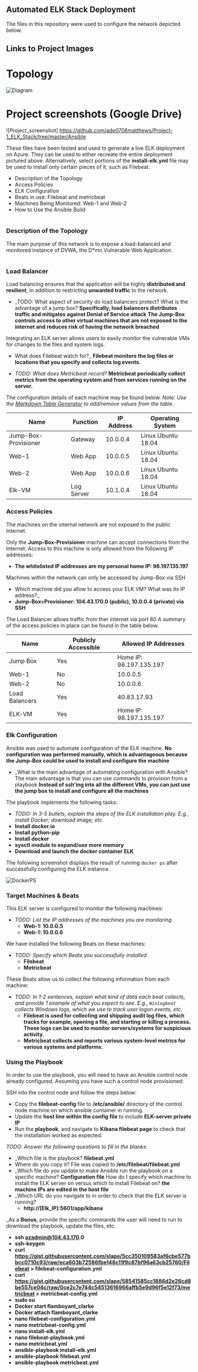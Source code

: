## Automated ELK Stack Deployment

The files in this repository were used to configure the network depicted below.
## Links to Project Images
# Topology 
![Diagram](https://github.com/ade0706matthews/Project-1_ELK_Stack/blob/master/Diagrams/Red%20Team%20Virtual%20Network.png)

# Project screenshots (Google Drive) 
![Project_screenshot] https://github.com/ade0706matthews/Project-1_ELK_Stack/tree/master/Ansible


These files have been tested and used to generate a live ELK deployment on Azure. They can be used to either recreate the entire deployment pictured above. Alternatively, select portions of the __install-elk.yml__ file may be used to install only certain pieces of it, such as Filebeat.


- Description of the Topology
- Access Policies
- ELK Configuration
- Beats in use: Filebeat and metricbeat
- Machines Being Monitored: Web-1 and Web-2
- How to Use the Ansible Build
# 
### Description of the Topology
The main purpose of this network is to expose a load-balanced and monitored instance of DVWA, the D*mn Vulnerable Web Application.
# 
### Load Balancer
Load balancing ensures that the application will be highly __distributed and resilient__, in addition to restricting __unwanted traffic__ to the network.
- _TODO: What aspect of security do load balancers protect? What is the advantage of a jump box?
    __Specifically, load balancers distributes traffic and mitigates against Denial of Service attack__
    __The Jump-Box controls access to other virtual machines that are not exposed to the internet and reduces risk of having the network breached__

Integrating an ELK server allows users to easily monitor the vulnerable VMs for changes to the files and system logs.
- What does Filebeat watch for?_
__Filebeat monitors the log files or locations that you specify and collects log events.__

- _TODO: What does Metricbeat record?_
__Metricbeat periodically collect metrics from the operating system and from services running on the server.__

The configuration details of each machine may be found below.
_Note: Use the [Markdown Table Generator](http://www.tablesgenerator.com/markdown_tables) to add/remove values from the table_.

| Name                | Function    | IP Address | Operating System   |
|---------------------|-------------|------------|--------------------|
| Jump-Box-Provisioner| Gateway     | 10.0.0.4   | Linux Ubuntu 18.04 |
| Web-1               | Web App     | 10.0.0.5   | Linux Ubuntu 18.04 |
| Web-2               | Web App     | 10.0.0.6   | Linux Ubuntu 18.04 |
| Elk-VM              | Log Server  | 10.1.0.4   | Linux Ubuntu 18.04 |

### Access Policies

The machines on the internal network are not exposed to the public Internet. 

Only the __Jump-Box-Provisioner__ machine can accept connections from the Internet. Access to this machine is only allowed from the following IP addresses:  
- __The whitelisted IP addresses are my personal home IP: 98.197.135.197__


Machines within the network can only be accessed by Jump-Box via SSH
- Which machine did you allow to access your ELK VM? What was its IP address?_
- __Jump-Box=Provisioner: 104.43.170.0 (public), 10.0.0.4 (private) via SSH__

The Load Balancer allows traffic from ther internet via port 80
A summary of the access policies in place can be found in the table below.

| Name           | Publicly Accessible | Allowed IP Addresses   |
|----------------|---------------------|------------------------|
| Jump Box       | Yes                 | Home IP: 98.197.135.197|         
|  Web-1         | No                  | 10.0.0.5               |
|  Web-2         | No                  | 10.0.0.6               |
| Load Balancers | Yes                 | 40.83.17.93            |
| ELK-VM         | Yes                 | Home IP: 98.197.135.197|

### Elk Configuration

Ansible was used to automate configuration of the ELK machine. 
__No configuration was performed manually, which is advantageous because the Jump-Box could be used to install and configure the machine__
- _What is the main advantage of automating configuration with Ansible? The main advantage is that you can use commands to provision from a playbook
__Instead of ssh'ing into all the different VMs, you can just use the jump box to install and configure all the machines__


The playbook implements the following tasks:
- _TODO: In 3-5 bullets, explain the steps of the ELK installation play. E.g., install Docker; download image; etc._
- __Install docker.io__
- __Install python-pip__
- __Install docker__
- __sysctl module to expand/use more memory__
- __Download and launch the docker container ELK__

The following screenshot displays the result of running `docker ps` after successfully configuring the ELK instance.

![DockerPS](https://github.com/ade0706matthews/Project-1_ELK_Stack/blob/master/Ansible/ps_docker_1.png)

### Target Machines & Beats
This ELK server is configured to monitor the following machines:
- _TODO: List the IP addresses of the machines you are monitoring_
  - __Web-1: 10.0.0.5__
  - __Web-1: 10.0.0.6__

We have installed the following Beats on these machines:
- _TODO: Specify which Beats you successfully installed_
  - __Filebeat__
  - __Metricbeat__

These Beats allow us to collect the following information from each machine:
- _TODO: In 1-2 sentences, explain what kind of data each beat collects, and provide 1 example of what you expect to see. E.g., `Winlogbeat` collects Windows logs, which we use to track user logon events, etc._
  - __Filebeat is used for collecting and shipping audit log files, which tracks for example, opening a file, and starting or killing a process. These logs can be used to monitor servers/systems for suspicious activity.__
  - __Metricbeat  collects and reports various system-level metrics for various systems and platforms.__

### Using the Playbook
In order to use the playbook, you will need to have an Ansible control node already configured. Assuming you have such a control node provisioned: 

SSH into the control node and follow the steps below:
- Copy the __filebeat-config__ file to __/etc/ansible/__ directory of the control node machine on which ansible container in running.
- Update the __host line within the config file__ to include __ELK-server private IP__
- Run the __playbook__, and navigate to __Kibana filebeat page__ to check that the installation worked as expected.

_TODO: Answer the following questions to fill in the blanks:_
- _Which file is the playbook? __filebeat.yml__ 
- Where do you copy it? File was copied to __/etc/filebeat/filebeat.yml__ 
- _Which file do you update to make Ansible run the playbook on a specific machine? __Configuration file__ How do I specify which machine to install the ELK server on versus which to install Filebeat on? __the machine IPs are edited in the host file__
- _Which URL do you navigate to in order to check that the ELK server is running?
  - __http://[Elk_IP]:5601/app/kibana__

_As a **Bonus**, provide the specific commands the user will need to run to download the playbook, update the files, etc.
 - __ssh azadmin@104.43.170.0__
 - __ssh-keygen__
 - __curl https://gist.githubusercontent.com/slape/5cc350109583af6cbe577bbcc0710c93/raw/eca603b72586fbe148c11f9c87bf96a63cb25760/Filebeat > filebeat-configuration.yml__
 - __curl https://gist.githubusercontent.com/slape/58541585cc1886d2e26cd8be557ce04c/raw/0ce2c7e744c54513616966affb5e9d96f5e12f73/metricbeat > metricbeat-config.yml__
 - __sudo su__
 - __Docker start flamboyant_clarke__
 - __Docker attach flamboyant_clarke__
 - __nano filebeat-configuration.yml__
 - __nano metricbeat-config.yml__
 - __nano install-elk.yml__
 - __nano filebeat-playbook.yml__
 - __nano metricbeat.yml__
 - __ansible-playbook install-elk.yml__
 - __ansible-playbook filebeat.yml__
 - __ansible-playbook metricbeat.yml__
